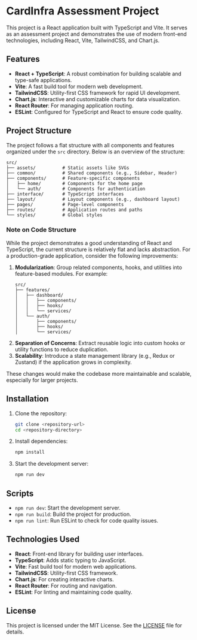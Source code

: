 # CardInfra Assessment Project

This project is a React application built with TypeScript and Vite. It serves as an assessment project and demonstrates the use of modern front-end technologies, including React, Vite, TailwindCSS, and Chart.js.

## Features

- **React + TypeScript**: A robust combination for building scalable and type-safe applications.
- **Vite**: A fast build tool for modern web development.
- **TailwindCSS**: Utility-first CSS framework for rapid UI development.
- **Chart.js**: Interactive and customizable charts for data visualization.
- **React Router**: For managing application routing.
- **ESLint**: Configured for TypeScript and React to ensure code quality.

## Project Structure

The project follows a flat structure with all components and features organized under the `src` directory. Below is an overview of the structure:

```
src/
├── assets/          # Static assets like SVGs
├── common/          # Shared components (e.g., Sidebar, Header)
├── components/      # Feature-specific components
│   ├── home/        # Components for the home page
│   └── auth/        # Components for authentication
├── interface/       # TypeScript interfaces
├── layout/          # Layout components (e.g., dashboard layout)
├── pages/           # Page-level components
├── routes/          # Application routes and paths
└── styles/          # Global styles
```

### Note on Code Structure

While the project demonstrates a good understanding of React and TypeScript, the current structure is relatively flat and lacks abstraction. For a production-grade application, consider the following improvements:

1. **Modularization**: Group related components, hooks, and utilities into feature-based modules. For example:
   ```
   src/
   ├── features/
   │   ├── dashboard/
   │   │   ├── components/
   │   │   ├── hooks/
   │   │   └── services/
   │   └── auth/
   │       ├── components/
   │       ├── hooks/
   │       └── services/
   ```
2. **Separation of Concerns**: Extract reusable logic into custom hooks or utility functions to reduce duplication.
3. **Scalability**: Introduce a state management library (e.g., Redux or Zustand) if the application grows in complexity.

These changes would make the codebase more maintainable and scalable, especially for larger projects.

## Installation

1. Clone the repository:

   ```bash
   git clone <repository-url>
   cd <repository-directory>
   ```

2. Install dependencies:

   ```bash
   npm install
   ```

3. Start the development server:
   ```bash
   npm run dev
   ```

## Scripts

- `npm run dev`: Start the development server.
- `npm run build`: Build the project for production.
- `npm run lint`: Run ESLint to check for code quality issues.

## Technologies Used

- **React**: Front-end library for building user interfaces.
- **TypeScript**: Adds static typing to JavaScript.
- **Vite**: Fast build tool for modern web applications.
- **TailwindCSS**: Utility-first CSS framework.
- **Chart.js**: For creating interactive charts.
- **React Router**: For routing and navigation.
- **ESLint**: For linting and maintaining code quality.

## License

This project is licensed under the MIT License. See the [LICENSE](LICENSE) file for details.
